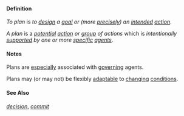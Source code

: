 #### Definition

*To plan* is *to [design](https://github.com/gcassel/Modular-Organization-Terminology/blob/master/terms/design.md) a [goal](https://github.com/gcassel/Modular-Organization-Terminology/blob/master/terms/goal.md) or (more [precisely](https://github.com/gcassel/Modular-Organization-Terminology/blob/master/terms/specialize.md)) an [intended](https://github.com/gcassel/Modular-Organization-Terminology/blob/master/terms/intention.md) [action](https://github.com/gcassel/Modular-Organization-Terminology/blob/master/terms/action.md)*.

*A plan* is a *[potential](https://github.com/gcassel/Modular-Organization-Terminology/blob/master/terms/potential.md) [action](https://github.com/gcassel/Modular-Organization-Terminology/blob/master/terms/action.md) or [group](https://github.com/gcassel/Modular-Organization-Terminology/blob/master/terms/group.md) of actions* which is *intentionally [supported](https://github.com/gcassel/Modular-Organization-Terminology/blob/master/terms/support.md) by one or more [specific](https://github.com/gcassel/Modular-Organization-Terminology/blob/master/terms/specific.md) [agents](https://github.com/gcassel/Modular-Organization-Terminology/blob/master/terms/agent.md)*.  
 
#### Notes  

Plans are [especially](https://github.com/gcassel/Modular-Organization-Terminology/blob/master/terms/specialize.md) associated with [governing](https://github.com/gcassel/Modular-Organization-Terminology/blob/master/terms/governance.md) agents.

Plans may (or may not) be flexibly [adaptable](https://github.com/gcassel/Modular-Organization-Terminology/blob/master/terms/adapt.md) to [changing](https://github.com/gcassel/Modular-Organization-Terminology/blob/master/terms/change.md) [conditions](https://github.com/gcassel/Modular-Organization-Terminology/blob/master/terms/status.md).

#### See Also 

*[decision](https://github.com/gcassel/Modular-Organization-Terminology/blob/master/terms/decision.md)*, *[commit](https://github.com/gcassel/Modular-Organization-Terminology/blob/master/terms/commit.md)*
